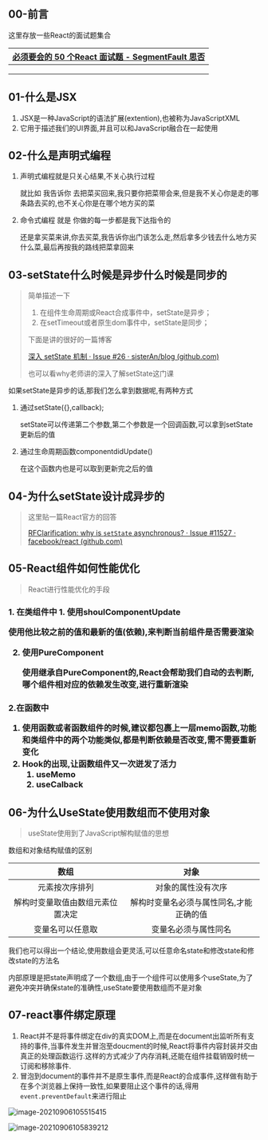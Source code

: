## 00-前言

这里存放一些React的面试题集合

| [必须要会的 50 个React 面试题 - SegmentFault 思否](https://segmentfault.com/a/1190000018604138) |
| ------------------------------------------------------------ |
|                                                              |
|                                                              |
|                                                              |



## 01-什么是JSX

1. JSX是一种JavaScript的语法扩展(extention),也被称为JavaScriptXML
2. 它用于描述我们的UI界面,并且可以和JavaScript融合在一起使用

## 02-什么是声明式编程

1. 声明式编程就是只关心结果,不关心执行过程

   就比如 我告诉你 去把菜买回来,我只要你把菜带会来,但是我不关心你是走的哪条路去买的,也不关心你是在哪个地方买的菜

2. 命令式编程 就是 你做的每一步都是我下达指令的

   还是拿买菜来讲,你去买菜,我告诉你出门该怎么走,然后拿多少钱去什么地方买什么菜,最后再按我的路线把菜拿回来

## 03-setState什么时候是异步什么时候是同步的

> 简单描述一下
>
> 1. 在组件生命周期或React合成事件中，setState是异步；
> 2. 在setTimeout或者原生dom事件中，setState是同步；
>
> 下面是讲的很好的一篇博客
>
> [深入 setState 机制 · Issue #26 · sisterAn/blog (github.com)](https://github.com/sisterAn/blog/issues/26)
>
> 也可以看why老师讲的深入了解setState这门课

如果setState是异步的话,那我们怎么拿到数据呢,有两种方式

1. 通过setState({},callback);

   setState可以传递第二个参数,第二个参数是一个回调函数,可以拿到setState更新后的值

2. 通过生命周期函数componentdidUpdate()

   在这个函数内也是可以取到更新完之后的值

## 04-为什么setState设计成异步的

> 这里贴一篇React官方的回答
>
> [RFClarification: why is `setState` asynchronous? · Issue #11527 · facebook/react (github.com)](https://github.com/facebook/react/issues/11527)

## 05-React组件如何性能优化

> React进行性能优化的手段

<h3>1. 在类组件中
1. 使用shoulComponentUpdate

   使用他比较之前的值和最新的值(依赖),来判断当前组件是否需要渲染

2. 使用PureComponent

   使用继承自PureComponent的,React会帮助我们自动的去判断,哪个组件相对应的依赖发生改变,进行重新渲染

<h3>2.在函数中

1. 使用函数或者函数组件的时候,建议都包裹上一层memo函数,功能和类组件中的两个功能类似,都是判断依赖是否改变,需不需要重新变化
2. Hook的出现,让函数组件又一次迸发了活力
   1. useMemo
   2. useCalback

## 06-为什么UseState使用数组而不使用对象

> useState使用到了JavaScript解构赋值的思想

数组和对象结构赋值的区别

|               数组               |                  对象                   |
| :------------------------------: | :-------------------------------------: |
|          元素按次序排列          |           对象的属性没有次序            |
| 解构时变量取值由数组元素位置决定 | 解构时变量名必须与属性同名,才能正确的值 |
|         变量名可以任意取         |          变量名必须与属性同名           |

我们也可以得出一个结论,使用数组会更灵活,可以任意命名state和修改state和修改state的方法名

内部原理是把state声明成了一个数组,由于一个组件可以使用多个useState,为了避免冲突并确保state的准确性,useState要使用数组而不是对象

## 07-react事件绑定原理

1. React并不是将事件绑定在div的真实DOM上,而是在document出监听所有支持的事件,当事件发生并冒泡至doucment的时候,React将事件内容封装并交由真正的处理函数运行.这样的方式减少了内存消耗,还能在组件挂载销毁时统一订阅和移除事件.
2. 冒泡到document的事件并不是原生事件,而是React的合成事件,这样做有助于在多个浏览器上保持一致性,如果要阻止这个事件的话,得用`event.preventDefault`来进行阻止

![image-20210906105515415](https://gitee.com/IU_czx/images/raw/master/img/React%E4%BA%8B%E4%BB%B6%E5%A4%84%E7%90%86%E6%B5%81%E7%A8%8B.png)

![image-20210906105839212](https://gitee.com/IU_czx/images/raw/master/img/%E8%AF%A6%E7%BB%86%E6%B5%81%E7%A8%8B.png)

